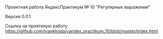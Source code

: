 Проектная работа ЯндексПрактикум № 10 "Регулярные выражения"

Версия 0.0.1

Ссылка на проеткную работу https://github.com/ivankhoda/yandex_practikum_10/blob/master/index.html
